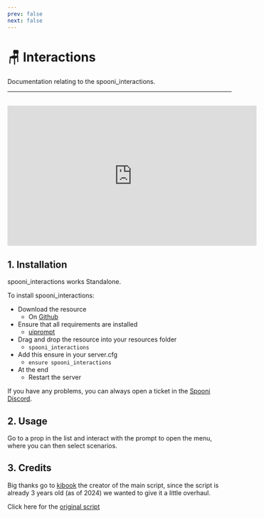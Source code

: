 ```yaml
---
prev: false
next: false
---
```


# 🪑 Interactions
Documentation relating to the spooni_interactions.

___
<br>
<iframe width="560" height="315" src="https://cdn.discordapp.com/attachments/1009153559029366838/1196900317611171941/spooni_interactions_560.png?ex=65b94f49&is=65a6da49&hm=bf13519af5a73cbf2eb58a034f305c1673640a9d1a1e5dbf91fbcfe50eb360c5&" frameborder="0" allow="accelerometer; autoplay; clipboard-write; encrypted-media; gyroscope; picture-in-picture; web-share" allowfullscreen></iframe>

## 1. Installation
spooni_interactions works Standalone. 

To install spooni_interactions:
- Download the resource
  - On [Github](https://github.com/Emotion06/spooni_interactions)
- Ensure that all requirements are installed
  - [uiprompt](https://github.com/kibook/redm-uiprompt)
- Drag and drop the resource into your resources folder
  - `spooni_interactions`
- Add this ensure in your server.cfg
  - `ensure spooni_interactions`
- At the end
  - Restart the server

If you have any problems, you can always open a ticket in the [Spooni Discord](https://discord.gg/spooni).

## 2. Usage
Go to a prop in the list and interact with the prompt to open the menu, where you can then select scenarios.

## 3. Credits

Big thanks go to [kibook](https://github.com/kibook) the creator of the main script, since the script is already 3 years old (as of 2024) we wanted to give it a little overhaul.

Click here for the [original script](https://github.com/kibook/redm-interactions)